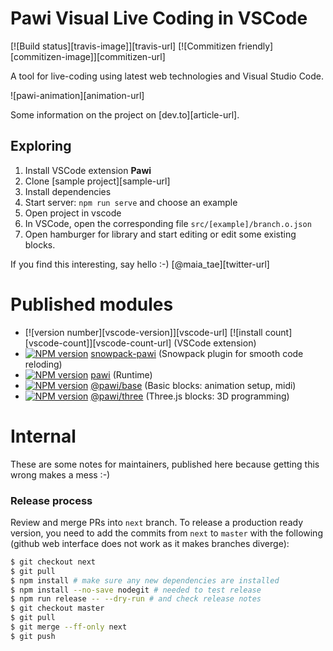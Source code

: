 # Pawi Visual Live Coding in VSCode

[![Build status][travis-image]][travis-url]
[![Commitizen friendly][commitizen-image]][commitizen-url]

A tool for live-coding using latest web technologies and Visual Studio Code.

![pawi-animation][animation-url]

Some information on the project on [dev.to][article-url].

## Exploring

1. Install VSCode extension **Pawi**
2. Clone [sample project][sample-url]
3. Install dependencies
4. Start server: `npm run serve` and choose an example
5. Open project in vscode
6. In VSCode, open the corresponding file `src/[example]/branch.o.json`
7. Open hamburger for library and start editing or edit some existing blocks.

If you find this interesting, say hello :-) [@maia_tae][twitter-url]

# Published modules

- [![version number][vscode-version]][vscode-url] [![install count][vscode-count]][vscode-count-url]
  (VSCode extension)
- [![NPM version][snow-image]][snow-npm] [snowpack-pawi][snow-url]
  (Snowpack plugin for smooth code reloding)
- [![NPM version][pawi-image]][pawi-npm] [pawi][pawi-url]
  (Runtime)
- [![NPM version][base-image]][base-npm] [@pawi/base][base-url]
  (Basic blocks: animation setup, midi)
- [![NPM version][three-image]][three-npm] [@pawi/three][three-url]
  (Three.js blocks: 3D programming)

[snow-url]: https://github.com/pawijs/pawi/tree/next/packages/node_modules/snowpack-pawi
[snow-image]: https://img.shields.io/npm/v/snowpack-pawi.svg?style=flat
[snow-npm]: https://npmjs.org/package/snowpack-pawi
[pawi-url]: https://github.com/pawijs/pawi/tree/next/packages/node_modules/pawi
[pawi-image]: https://img.shields.io/npm/v/pawi.svg?style=flat
[pawi-npm]: https://npmjs.org/package/pawi
[base-url]: https://github.com/pawijs/pawi/tree/next/packages/node_modules/@pawi/base
[base-image]: https://img.shields.io/npm/v/@pawi/base.svg?style=flat
[base-npm]: https://npmjs.org/package/@pawi/base
[three-url]: https://github.com/pawijs/pawi/tree/next/packages/node_modules/@pawi/three
[three-image]: https://img.shields.io/npm/v/@pawi/three.svg?style=flat
[three-npm]: https://npmjs.org/package/@pawi/three

# Internal

These are some notes for maintainers, published here because getting this wrong makes a mess :-)

### Release process

Review and merge PRs into `next` branch. To release a production ready version, you need
to add the commits from `next` to `master` with the following (github web interface does not
work as it makes branches diverge):

```sh
$ git checkout next
$ git pull
$ npm install # make sure any new dependencies are installed
$ npm install --no-save nodegit # needed to test release
$ npm run release -- --dry-run # and check release notes
$ git checkout master
$ git pull
$ git merge --ff-only next
$ git push
```
